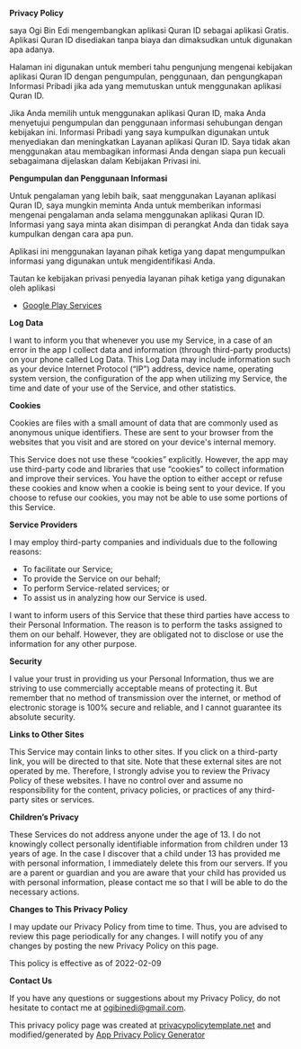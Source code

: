 **Privacy Policy**

saya Ogi Bin Edi mengembangkan aplikasi Quran ID sebagai aplikasi Gratis. Aplikasi Quran ID disediakan tanpa biaya dan dimaksudkan untuk digunakan apa adanya.

Halaman ini digunakan untuk memberi tahu pengunjung mengenai kebijakan aplikasi Quran ID dengan pengumpulan, penggunaan, dan pengungkapan Informasi Pribadi jika ada yang memutuskan untuk menggunakan aplikasi Quran ID.

Jika Anda memilih untuk menggunakan aplikasi Quran ID, maka Anda menyetujui pengumpulan dan penggunaan informasi sehubungan dengan kebijakan ini. Informasi Pribadi yang saya kumpulkan digunakan untuk menyediakan dan meningkatkan Layanan aplikasi Quran ID. Saya tidak akan menggunakan atau membagikan informasi Anda dengan siapa pun kecuali sebagaimana dijelaskan dalam Kebijakan Privasi ini.

**Pengumpulan dan Penggunaan Informasi**

Untuk pengalaman yang lebih baik, saat menggunakan Layanan aplikasi Quran ID, saya mungkin meminta Anda untuk memberikan informasi mengenai pengalaman anda selama menggunakan aplikasi Quran ID. Informasi yang saya minta akan disimpan di perangkat Anda dan tidak saya kumpulkan dengan cara apa pun.

Aplikasi ini menggunakan layanan pihak ketiga yang dapat mengumpulkan informasi yang digunakan untuk mengidentifikasi Anda.


Tautan ke kebijakan privasi penyedia layanan pihak ketiga yang digunakan oleh aplikasi
*   [Google Play Services](https://www.google.com/policies/privacy/)

**Log Data**

I want to inform you that whenever you use my Service, in a case of an error in the app I collect data and information (through third-party products) on your phone called Log Data. This Log Data may include information such as your device Internet Protocol (“IP”) address, device name, operating system version, the configuration of the app when utilizing my Service, the time and date of your use of the Service, and other statistics.

**Cookies**

Cookies are files with a small amount of data that are commonly used as anonymous unique identifiers. These are sent to your browser from the websites that you visit and are stored on your device's internal memory.

This Service does not use these “cookies” explicitly. However, the app may use third-party code and libraries that use “cookies” to collect information and improve their services. You have the option to either accept or refuse these cookies and know when a cookie is being sent to your device. If you choose to refuse our cookies, you may not be able to use some portions of this Service.

**Service Providers**

I may employ third-party companies and individuals due to the following reasons:

*   To facilitate our Service;
*   To provide the Service on our behalf;
*   To perform Service-related services; or
*   To assist us in analyzing how our Service is used.

I want to inform users of this Service that these third parties have access to their Personal Information. The reason is to perform the tasks assigned to them on our behalf. However, they are obligated not to disclose or use the information for any other purpose.

**Security**

I value your trust in providing us your Personal Information, thus we are striving to use commercially acceptable means of protecting it. But remember that no method of transmission over the internet, or method of electronic storage is 100% secure and reliable, and I cannot guarantee its absolute security.

**Links to Other Sites**

This Service may contain links to other sites. If you click on a third-party link, you will be directed to that site. Note that these external sites are not operated by me. Therefore, I strongly advise you to review the Privacy Policy of these websites. I have no control over and assume no responsibility for the content, privacy policies, or practices of any third-party sites or services.

**Children’s Privacy**

These Services do not address anyone under the age of 13. I do not knowingly collect personally identifiable information from children under 13 years of age. In the case I discover that a child under 13 has provided me with personal information, I immediately delete this from our servers. If you are a parent or guardian and you are aware that your child has provided us with personal information, please contact me so that I will be able to do the necessary actions.

**Changes to This Privacy Policy**

I may update our Privacy Policy from time to time. Thus, you are advised to review this page periodically for any changes. I will notify you of any changes by posting the new Privacy Policy on this page.

This policy is effective as of 2022-02-09

**Contact Us**

If you have any questions or suggestions about my Privacy Policy, do not hesitate to contact me at ogibinedi@gmail.com.

This privacy policy page was created at [privacypolicytemplate.net](https://privacypolicytemplate.net) and modified/generated by [App Privacy Policy Generator](https://app-privacy-policy-generator.nisrulz.com/)
